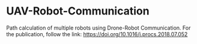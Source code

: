 # UAV-Robot-Communication
Path calculation of multiple robots using Drone-Robot Communication.
For the publication, follow the link: https://doi.org/10.1016/j.procs.2018.07.052
